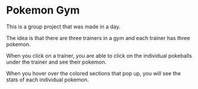 # Pokemon Gym
This is a group project that was made in a day.

The idea is that there are three trainers in a gym and each trainer has three pokemon.

When you click on a trainer, you are able to click on the individual pokeballs under the trainer and see their pokemon.

When you hover over the colored sections that pop up, you will see the stats of each individual pokemon.
